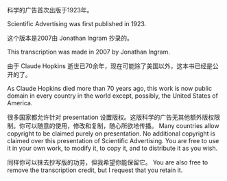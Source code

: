 科学的广告首次出版于1923年。

Scientific Advertising was first published in 1923.

这个版本是2007由 Jonathan Ingram 抄录的。

This transcription was made in 2007 by Jonathan Ingram.

由于 Claude Hopkins 逝世已70余年，现在可能除了美国以外，这本书已经是公开的了。

As Claude Hopkins died more than 70 years ago, this work is now public domain in every country in the world except, possibly, the
United States of America.

很多国家都允许针对 presentation 设置版权。这版科学的广告无其他额外版权限制。你可以随意的使用，修改和复制，随心所欲地传播。
Many countries allow copyright to be claimed purely on presentation. No additional copyright is claimed over this presentation of Scientific Advertising. You are free to use it in your own work, to modify it, to copy it, and to distribute it as you wish.

同样你可以抹去抄写版的功劳，但我希望你能保留它。
You are also free to remove the transcription credit, but I request that you retain it.
